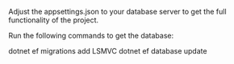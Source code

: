 Adjust the appsettings.json to your database server to get the full functionality of the project.

Run the following commands to get the database:

dotnet ef migrations add LSMVC
dotnet ef database update

